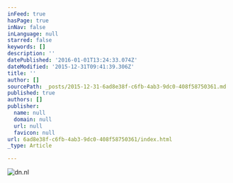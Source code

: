 ```yaml
---
inFeed: true
hasPage: true
inNav: false
inLanguage: null
starred: false
keywords: []
description: ''
datePublished: '2016-01-01T13:24:33.074Z'
dateModified: '2015-12-31T09:41:39.306Z'
title: ''
author: []
sourcePath: _posts/2015-12-31-6ad8e38f-c6fb-4ab3-9dc0-408f58750361.md
published: true
authors: []
publisher:
  name: null
  domain: null
  url: null
  favicon: null
url: 6ad8e38f-c6fb-4ab3-9dc0-408f58750361/index.html
_type: Article

---
```

![dn.nl](https://the-grid-user-content.s3-us-west-2.amazonaws.com/504305ea-bd74-443f-8e5b-a19d7839efa3.jpg)